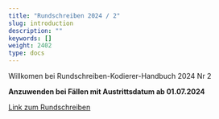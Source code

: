 ```yaml
---
title: "Rundschreiben 2024 / 2"
slug: introduction
description: ""
keywords: []
weight: 2402
type: docs
---
```



Willkomen bei Rundschreiben-Kodierer-Handbuch 2024 Nr 2
  
**Anzuwenden bei Fällen mit Austrittsdatum ab 01.07.2024**
  
<a href="https://www.bfs.admin.ch/bfs/de/home/statistiken/gesundheit/nomenklaturen/medkk/instrumente-medizinische-kodierung.assetdetail.32067227.html"
   target="_blank"
   rel="noopener noreferrer">
    Link zum Rundschreiben
</a>



